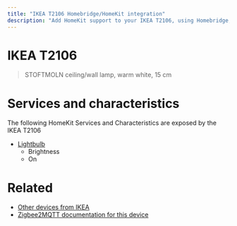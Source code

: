 ```yaml
---
title: "IKEA T2106 Homebridge/HomeKit integration"
description: "Add HomeKit support to your IKEA T2106, using Homebridge, Zigbee2MQTT and homebridge-z2m."
---
```

<!---
This file has been GENERATED using src/docgen/docgen.ts
DO NOT EDIT THIS FILE MANUALLY!
-->
# IKEA T2106
> STOFTMOLN ceiling/wall lamp, warm white, 15 cm


# Services and characteristics
The following HomeKit Services and Characteristics are exposed by
the IKEA T2106

* [Lightbulb](../../light.md)
  * Brightness
  * On


# Related
* [Other devices from IKEA](../index.md#ikea)
* [Zigbee2MQTT documentation for this device](https://www.zigbee2mqtt.io/devices/T2106.html)